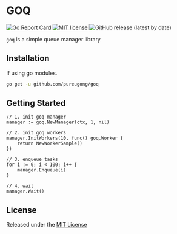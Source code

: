 # GOQ

[![Go Report Card](https://goreportcard.com/badge/github.com/pureugong/goq)](https://goreportcard.com/report/github.com/pureugong/goq)
[![MIT license](https://img.shields.io/badge/license-MIT-brightgreen.svg)](https://opensource.org/licenses/MIT)
![GitHub release (latest by date)](https://img.shields.io/github/v/release/pureugong/goq)

`goq` is a simple queue manager library

## Installation

If using go modules.

```sh
go get -u github.com/pureugong/goq
```

## Getting Started

```golang
// 1. init goq manager
manager := goq.NewManager(ctx, 1, nil)

// 2. init goq workers
manager.InitWorkers(10, func() goq.Worker {
    return NewWorkerSample()
})

// 3. enqueue tasks
for i := 0; i < 100; i++ {
    manager.Enqueue(i)
}

// 4. wait
manager.Wait()

```

## License

Released under the [MIT License](https://github.com/pureugong/goq/blob/master/LICENSE)
